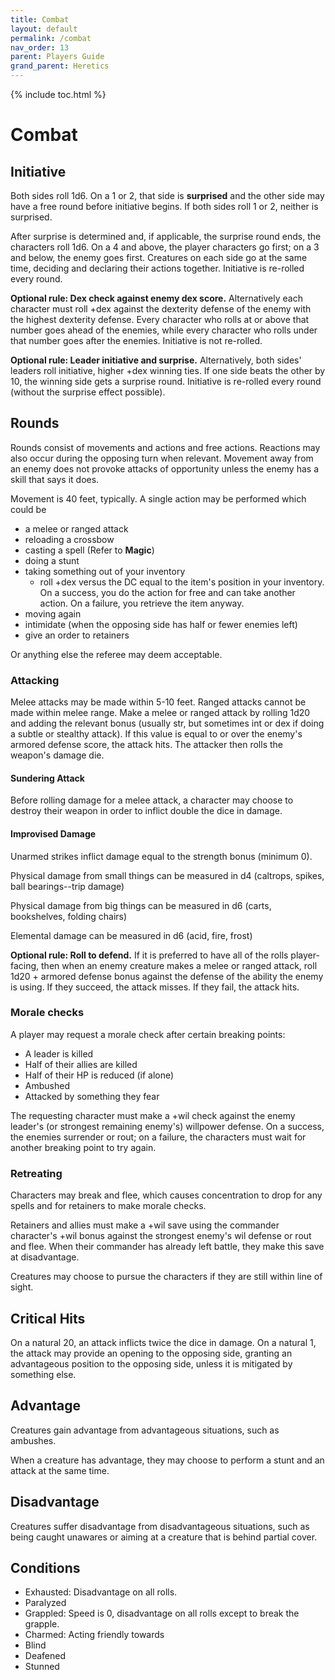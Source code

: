 ```yaml
---
title: Combat
layout: default
permalink: /combat
nav_order: 13
parent: Players Guide
grand_parent: Heretics
---
```


{% include toc.html %}

# Combat 

## Initiative 

Both sides roll 1d6. On a 1 or 2, that side is **surprised** and the other side may have a free round before initiative begins. If both sides roll 1 or 2, neither is surprised. 

After surprise is determined and, if applicable, the surprise round ends, the characters roll 1d6. On a 4 and above, the player characters go first; on a 3 and below, the enemy goes first. Creatures on each side go at the same time, deciding and declaring their actions together. Initiative is re-rolled every round. 

**Optional rule: Dex check against enemy dex score.** Alternatively each character must roll +dex against the dexterity defense of the enemy with the highest dexterity defense. Every character who rolls at or above that number goes ahead of the enemies, while every character who rolls under that number goes after the enemies. Initiative is not re-rolled. 

**Optional rule: Leader initiative and surprise.** Alternatively, both sides' leaders roll initiative, higher +dex winning ties. If one side beats the other by 10, the winning side gets a surprise round. Initiative is re-rolled every round (without the surprise effect possible).

## Rounds
Rounds consist of movements and actions and free actions. Reactions may also occur during the opposing turn when relevant. Movement away from an enemy does not provoke attacks of opportunity unless the enemy has a skill that says it does. 

Movement is 40 feet, typically. A single action may be performed which could be

- a melee or ranged attack
- reloading a crossbow 
- casting a spell (Refer to **Magic**)
- doing a stunt
- taking something out of your inventory
   - roll +dex versus the DC equal to the item's position in your inventory. On a success, you do the action for free and can take another action. On a failure, you retrieve the item anyway. 
- moving again
- intimidate (when the opposing side has half or fewer enemies left)
- give an order to retainers

Or anything else the referee may deem acceptable. 

### Attacking
Melee attacks may be made within 5-10 feet. Ranged attacks cannot be made within melee range. Make a melee or ranged attack by rolling 1d20 and adding the relevant bonus (usually str, but sometimes int or dex if doing a subtle or stealthy attack). If this value is equal to or over the enemy's armored defense score, the attack hits. The attacker then rolls the weapon's damage die. 

#### Sundering Attack 
Before rolling damage for a melee attack, a character may choose to destroy their weapon in order to inflict double the dice in damage. 

#### Improvised Damage
Unarmed strikes inflict damage equal to the strength bonus (minimum 0).

Physical damage from small things can be measured in d4 (caltrops, spikes, ball bearings--trip damage)

Physical damage from big things can be measured in d6 (carts, bookshelves, folding chairs)

Elemental damage can be measured in d6 (acid, fire, frost)

**Optional rule: Roll to defend.** If it is preferred to have all of the rolls player-facing, then when an enemy creature makes a melee or ranged attack, roll 1d20 + armored defense bonus against the defense of the ability the enemy is using. If they succeed, the attack misses. If they fail, the attack hits. 

### Morale checks
A player may request a morale check after certain breaking points: 

- A leader is killed 
- Half of their allies are killed 
- Half of their HP is reduced (if alone)
- Ambushed
- Attacked by something they fear

The requesting character must make a +wil check against the enemy leader's (or strongest remaining enemy's) willpower defense. On a success, the enemies surrender or rout; on a failure, the characters must wait for another breaking point to try again. 

### Retreating

Characters may break and flee, which causes concentration to drop for any spells and for retainers to make morale checks. 

Retainers and allies must make a +wil save using the commander character's +wil bonus against the strongest enemy's wil defense or rout and flee. When their commander has already left battle, they make this save at disadvantage. 

Creatures may choose to pursue the characters if they are still within line of sight. 

## Critical Hits
On a natural 20, an attack inflicts twice the dice in damage. On a natural 1, the attack may provide an opening to the opposing side, granting an advantageous position to the opposing side, unless it is mitigated by something else. 

## Advantage
Creatures gain advantage from advantageous situations, such as ambushes. 

When a creature has advantage, they may choose to perform a stunt and an attack at the same time. 

## Disadvantage 
Creatures suffer disadvantage from disadvantageous situations, such as being caught unawares or aiming at a creature that is behind partial cover. 

## Conditions
- Exhausted: Disadvantage on all rolls.
- Paralyzed
- Grappled: Speed is 0, disadvantage on all rolls except to break the grapple.
- Charmed: Acting friendly towards 
- Blind
- Deafened
- Stunned